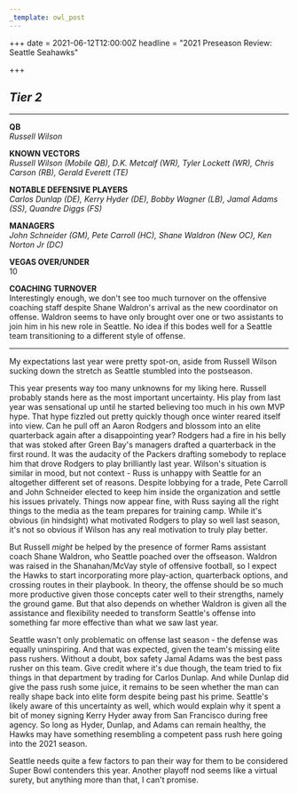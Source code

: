 ```yaml
---
_template: owl_post
---
```


+++
date = 2021-06-12T12:00:00Z
headline = "2021 Preseason Review: Seattle Seahawks"

+++
## **_Tier 2_**

***

**QB**  
_Russell Wilson_

**KNOWN VECTORS**  
_Russell Wilson (Mobile QB), D.K. Metcalf (WR), Tyler Lockett (WR), Chris Carson (RB), Gerald Everett (TE)_

**NOTABLE DEFENSIVE PLAYERS**  
_Carlos Dunlap (DE), Kerry Hyder (DE), Bobby Wagner (LB), Jamal Adams (SS), Quandre Diggs (FS)_

**MANAGERS**  
_John Schneider (GM), Pete Carroll (HC),  Shane Waldron (New OC), Ken Norton Jr (DC)_

**VEGAS OVER/UNDER**  
10

**COACHING TURNOVER**  
Interestingly enough, we don't see too much turnover on the offensive coaching staff despite Shane Waldron's arrival as the new coordinator on offense. Waldron seems to have only brought over one or two assistants to join him in his new role in Seattle. No idea if this bodes well for a Seattle team transitioning to a different style of offense.

***

My expectations last year were pretty spot-on, aside from Russell Wilson sucking down the stretch as Seattle stumbled into the postseason.

This year presents way too many unknowns for my liking here. Russell probably stands here as the most important uncertainty. His play from last year was sensational up until he started believing too much in his own MVP hype. That hype fizzled out pretty quickly though once winter reared itself into view. Can he pull off an Aaron Rodgers and blossom into an elite quarterback again after a disappointing year? Rodgers had a fire in his belly that was stoked after Green Bay's managers drafted a quarterback in the first round. It was the audacity of the Packers drafting somebody to replace him that drove Rodgers to play brilliantly last year. Wilson's situation is similar in mood, but not context - Russ is unhappy with Seattle for an altogether different set of reasons. Despite lobbying for a trade, Pete Carroll and John Schneider elected to keep him inside the organization and settle his issues privately. Things now appear fine, with Russ saying all the right things to the media as the team prepares for training camp. While it's obvious (in hindsight) what motivated Rodgers to play so well last season, it's not so obvious if Wilson has any real motivation to truly play better.

But Russell _might_ be helped by the presence of former Rams assistant coach Shane Waldron, who Seattle poached over the offseason. Waldron was raised in the Shanahan/McVay style of offensive football, so I expect the Hawks to start incorporating more play-action, quarterback options, and crossing routes in their playbook. In theory, the offense should be so much more productive given those concepts cater well to their strengths, namely the ground game. But that also depends on whether Waldron is given all the assistance and flexibility needed to transform Seattle's offense into something far more effective than what we saw last year.

Seattle wasn't only problematic on offense last season - the defense was equally uninspiring. And that was expected, given the team's missing elite pass rushers. Without a doubt, box safety Jamal Adams was the best pass rusher on this team. Give credit where it's due though, the team tried to fix things in that department by trading for Carlos Dunlap. And while Dunlap did give the pass rush some juice, it remains to be seen whether the man can really shape back into elite form despite being past his prime. Seattle's likely aware of this uncertainty as well, which would explain why it spent a  bit of money signing Kerry Hyder away from San Francisco during free agency. So long as Hyder, Dunlap, and Adams can remain healthy, the Hawks may have something resembling a competent pass rush here going into the 2021 season.

Seattle needs quite a few factors to pan their way for them to be considered Super Bowl contenders this year. Another playoff nod seems like a virtual surety, but anything more than that, I can't promise.

 
